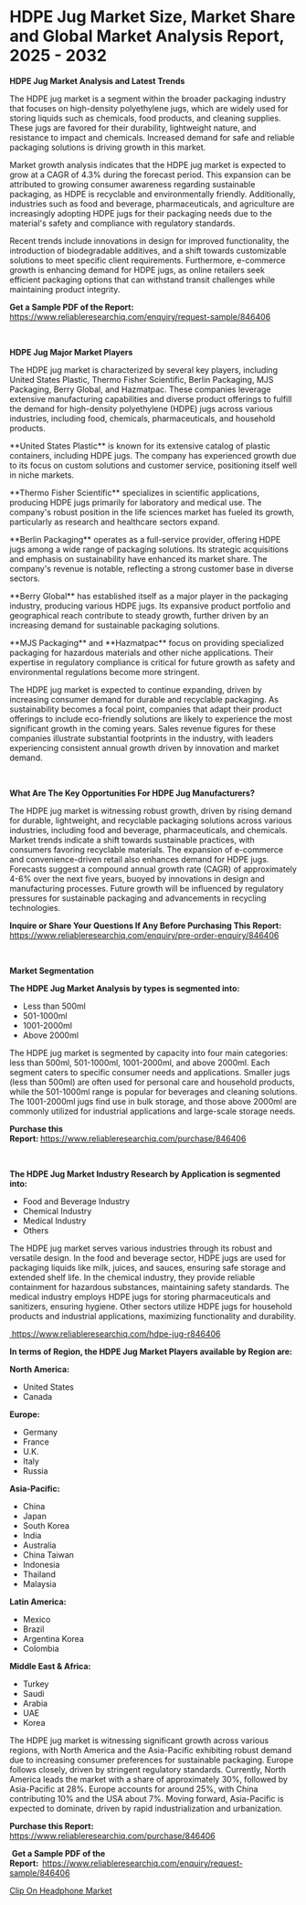 <p><h1>HDPE Jug Market Size, Market Share and Global Market Analysis Report, 2025 - 2032</h1></p><p><strong>HDPE Jug Market Analysis and Latest Trends</strong></p>
<p><p>The HDPE jug market is a segment within the broader packaging industry that focuses on high-density polyethylene jugs, which are widely used for storing liquids such as chemicals, food products, and cleaning supplies. These jugs are favored for their durability, lightweight nature, and resistance to impact and chemicals. Increased demand for safe and reliable packaging solutions is driving growth in this market.</p><p>Market growth analysis indicates that the HDPE jug market is expected to grow at a CAGR of 4.3% during the forecast period. This expansion can be attributed to growing consumer awareness regarding sustainable packaging, as HDPE is recyclable and environmentally friendly. Additionally, industries such as food and beverage, pharmaceuticals, and agriculture are increasingly adopting HDPE jugs for their packaging needs due to the material's safety and compliance with regulatory standards.</p><p>Recent trends include innovations in design for improved functionality, the introduction of biodegradable additives, and a shift towards customizable solutions to meet specific client requirements. Furthermore, e-commerce growth is enhancing demand for HDPE jugs, as online retailers seek efficient packaging options that can withstand transit challenges while maintaining product integrity.</p></p>
<p><strong>Get a Sample PDF of the Report:&nbsp;</strong> <a href="https://www.reliableresearchiq.com/enquiry/request-sample/846406?utm_campaign=3128&utm_medium=2&utm_source=Github&utm_content=ia&utm_term=04042025&utm_id=hdpe-jug">https://www.reliableresearchiq.com/enquiry/request-sample/846406</a></p>
<p>&nbsp;</p>
<p><strong>HDPE Jug Major Market Players</strong></p>
<p><p>The HDPE jug market is characterized by several key players, including United States Plastic, Thermo Fisher Scientific, Berlin Packaging, MJS Packaging, Berry Global, and Hazmatpac. These companies leverage extensive manufacturing capabilities and diverse product offerings to fulfill the demand for high-density polyethylene (HDPE) jugs across various industries, including food, chemicals, pharmaceuticals, and household products.</p><p>**United States Plastic** is known for its extensive catalog of plastic containers, including HDPE jugs. The company has experienced growth due to its focus on custom solutions and customer service, positioning itself well in niche markets.</p><p>**Thermo Fisher Scientific** specializes in scientific applications, producing HDPE jugs primarily for laboratory and medical use. The company's robust position in the life sciences market has fueled its growth, particularly as research and healthcare sectors expand.</p><p>**Berlin Packaging** operates as a full-service provider, offering HDPE jugs among a wide range of packaging solutions. Its strategic acquisitions and emphasis on sustainability have enhanced its market share. The company's revenue is notable, reflecting a strong customer base in diverse sectors.</p><p>**Berry Global** has established itself as a major player in the packaging industry, producing various HDPE jugs. Its expansive product portfolio and geographical reach contribute to steady growth, further driven by an increasing demand for sustainable packaging solutions.</p><p>**MJS Packaging** and **Hazmatpac** focus on providing specialized packaging for hazardous materials and other niche applications. Their expertise in regulatory compliance is critical for future growth as safety and environmental regulations become more stringent.</p><p>The HDPE jug market is expected to continue expanding, driven by increasing consumer demand for durable and recyclable packaging. As sustainability becomes a focal point, companies that adapt their product offerings to include eco-friendly solutions are likely to experience the most significant growth in the coming years. Sales revenue figures for these companies illustrate substantial footprints in the industry, with leaders experiencing consistent annual growth driven by innovation and market demand.</p></p>
<p>&nbsp;</p>
<p><strong>What Are The Key Opportunities For HDPE Jug Manufacturers?</strong></p>
<p><p>The HDPE jug market is witnessing robust growth, driven by rising demand for durable, lightweight, and recyclable packaging solutions across various industries, including food and beverage, pharmaceuticals, and chemicals. Market trends indicate a shift towards sustainable practices, with consumers favoring recyclable materials. The expansion of e-commerce and convenience-driven retail also enhances demand for HDPE jugs. Forecasts suggest a compound annual growth rate (CAGR) of approximately 4-6% over the next five years, buoyed by innovations in design and manufacturing processes. Future growth will be influenced by regulatory pressures for sustainable packaging and advancements in recycling technologies.</p></p>
<p><strong>Inquire or Share Your Questions If Any Before Purchasing This Report:</strong> <a href="https://www.reliableresearchiq.com/enquiry/pre-order-enquiry/846406?utm_campaign=3128&utm_medium=2&utm_source=Github&utm_content=ia&utm_term=04042025&utm_id=hdpe-jug">https://www.reliableresearchiq.com/enquiry/pre-order-enquiry/846406</a></p>
<p>&nbsp;</p>
<p><strong>Market Segmentation</strong></p>
<p><strong>The HDPE Jug Market Analysis by types is segmented into:</strong></p>
<p><ul><li>Less than 500ml</li><li>501-1000ml</li><li>1001-2000ml</li><li>Above 2000ml</li></ul></p>
<p><p>The HDPE jug market is segmented by capacity into four main categories: less than 500ml, 501-1000ml, 1001-2000ml, and above 2000ml. Each segment caters to specific consumer needs and applications. Smaller jugs (less than 500ml) are often used for personal care and household products, while the 501-1000ml range is popular for beverages and cleaning solutions. The 1001-2000ml jugs find use in bulk storage, and those above 2000ml are commonly utilized for industrial applications and large-scale storage needs.</p></p>
<p><strong>Purchase this Report:&nbsp;</strong><a href="https://www.reliableresearchiq.com/purchase/846406?utm_campaign=3128&utm_medium=2&utm_source=Github&utm_content=ia&utm_term=04042025&utm_id=hdpe-jug">https://www.reliableresearchiq.com/purchase/846406</a></p>
<p>&nbsp;</p>
<p><strong>The HDPE Jug Market Industry Research by Application is segmented into:</strong></p>
<p><ul><li>Food and Beverage Industry</li><li>Chemical Industry</li><li>Medical Industry</li><li>Others</li></ul></p>
<p><p>The HDPE jug market serves various industries through its robust and versatile design. In the food and beverage sector, HDPE jugs are used for packaging liquids like milk, juices, and sauces, ensuring safe storage and extended shelf life. In the chemical industry, they provide reliable containment for hazardous substances, maintaining safety standards. The medical industry employs HDPE jugs for storing pharmaceuticals and sanitizers, ensuring hygiene. Other sectors utilize HDPE jugs for household products and industrial applications, maximizing functionality and durability.</p></p>
<p><a href="https://www.reliableresearchiq.com/hdpe-jug-r846406?utm_campaign=3128&utm_medium=2&utm_source=Github&utm_content=ia&utm_term=04042025&utm_id=hdpe-jug">&nbsp;https://www.reliableresearchiq.com/hdpe-jug-r846406</a></p>
<p><strong>In terms of Region, the HDPE Jug Market Players available by Region are:</strong></p>
<p>
    <p> <strong> North America: </strong>
        <ul>
            <li>United States</li>
            <li>Canada</li>
        </ul>
        </p> 
    <p> <strong> Europe: </strong>
        <ul>
            <li>Germany</li>
            <li>France</li>
            <li>U.K.</li>
            <li>Italy</li>
            <li>Russia</li>
        </ul>
        </p> 
    <p> <strong> Asia-Pacific: </strong>
        <ul>
            <li>China</li>
            <li>Japan</li>
            <li>South Korea</li>
            <li>India</li>
            <li>Australia</li>
            <li>China Taiwan</li>
            <li>Indonesia</li>
            <li>Thailand</li>
            <li>Malaysia</li>
        </ul>
        </p> 
    <p> <strong> Latin America: </strong>
        <ul>
            <li>Mexico</li>
            <li>Brazil</li>
            <li>Argentina Korea</li>
            <li>Colombia</li>
        </ul>
        </p> 
    <p> <strong> Middle East & Africa: </strong>
        <ul>
            <li>Turkey</li>
            <li>Saudi</li>
            <li>Arabia</li>
            <li>UAE</li>
            <li>Korea</li>
        </ul>
    </p>
    </p>
<p><p>The HDPE jug market is witnessing significant growth across various regions, with North America and the Asia-Pacific exhibiting robust demand due to increasing consumer preferences for sustainable packaging. Europe follows closely, driven by stringent regulatory standards. Currently, North America leads the market with a share of approximately 30%, followed by Asia-Pacific at 28%. Europe accounts for around 25%, with China contributing 10% and the USA about 7%. Moving forward, Asia-Pacific is expected to dominate, driven by rapid industrialization and urbanization.</p></p>
<p><strong>Purchase this Report: </strong><a href="https://www.reliableresearchiq.com/purchase/846406?utm_campaign=3128&utm_medium=2&utm_source=Github&utm_content=ia&utm_term=04042025&utm_id=hdpe-jug">https://www.reliableresearchiq.com/purchase/846406</a></p>
<p>&nbsp;<strong>Get a Sample PDF of the Report:&nbsp;&nbsp;</strong><a href="https://www.reliableresearchiq.com/enquiry/request-sample/846406?utm_campaign=3128&utm_medium=2&utm_source=Github&utm_content=ia&utm_term=04042025&utm_id=hdpe-jug">https://www.reliableresearchiq.com/enquiry/request-sample/846406</a></p>
<p><strong></strong></p>
<p><p><a href="https://github.com/scaseiargas/Market-Research-Report-List-1/blob/main/clip-on-headphone-market.md?utm_campaign=3128&utm_medium=2&utm_source=Github&utm_content=ia&utm_term=04042025&utm_id=hdpe-jug">Clip On Headphone Market</a></p></p>